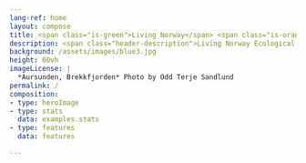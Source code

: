```yaml
---
lang-ref: home
layout: compose
title: <span class="is-green">Living Norway</span> <span class="is-orange">Data</span> <span class="is-green">Portal</span>
description: <span class="header-description">Living Norway Ecological Data Network facilitates open, reproducible and transparent sharing, use and reuse of ecological data to the benefit of society and science</span>
background: /assets/images/blue3.jpg
height: 60vh
imageLicense: |
  *Aursunden, Brekkfjorden* Photo by Odd Terje Sandlund
permalink: /
composition:
- type: heroImage
- type: stats
  data: examples.stats
- type: features
  data: features

---
```




